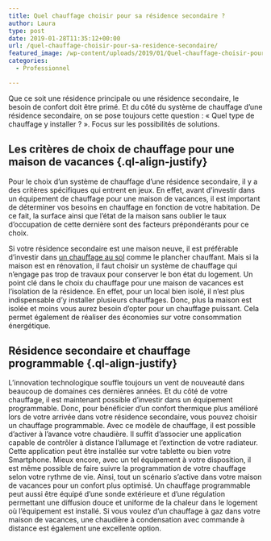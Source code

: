 ```yaml
---
title: Quel chauffage choisir pour sa résidence secondaire ?
author: Laura
type: post
date: 2019-01-28T11:35:12+00:00
url: /quel-chauffage-choisir-pour-sa-residence-secondaire/
featured_image: /wp-content/uploads/2019/01/Quel-chauffage-choisir-pour-sa-résidence-secondaire.jpg
categories:
  - Professionnel

---
```

<p class="ql-align-justify">
  Que ce soit une résidence principale ou une résidence secondaire, le besoin de confort doit être primé. Et du côté du système de chauffage d’une résidence secondaire, on se pose toujours cette question : « Quel type de chauffage y installer ? ». Focus sur les possibilités de solutions.
</p>

<p class="ql-align-justify">
</p>

## Les critères de choix de chauffage pour une maison de vacances {.ql-align-justify}

<p class="ql-align-justify">
</p>

<p class="ql-align-justify">
  Pour le choix d’un système de chauffage d’une résidence secondaire, il y a des critères spécifiques qui entrent en jeux. En effet, avant d’investir dans un équipement de chauffage pour une maison de vacances, il est important de déterminer vos besoins en chauffage en fonction de votre habitation. De ce fait, la surface ainsi que l’état de la maison sans oublier le taux d’occupation de cette dernière sont des facteurs prépondérants pour ce choix.
</p>

<p class="ql-align-justify">
</p>

<p class="ql-align-justify">
  Si votre résidence secondaire est une maison neuve, il est préférable d’investir dans <a href="https://www.homly-you.com/mag/je-me-prepare/chauffage-et-climatisation/mieux-chez-vous-grace-au-chauffage-au-sol" target="_blank">un chauffage au sol</a> comme le plancher chauffant. Mais si la maison est en rénovation, il faut choisir un système de chauffage qui n’engage pas trop de travaux pour conserver le bon état du logement. Un point clé dans le choix du chauffage pour une maison de vacances est l’isolation de la résidence. En effet, pour un local bien isolé, il n’est plus indispensable d’y installer plusieurs chauffages. Donc, plus la maison est isolée et moins vous aurez besoin d’opter pour un chauffage puissant. Cela permet également de réaliser des économies sur votre consommation énergétique.
</p>

<p class="ql-align-justify">
</p>

## Résidence secondaire et chauffage programmable {.ql-align-justify}

<p class="ql-align-justify">
</p>

<p class="ql-align-justify">
  L’innovation technologique souffle toujours un vent de nouveauté dans beaucoup de domaines ces dernières années. Et du côté de votre chauffage, il est maintenant possible d’investir dans un équipement programmable. Donc, pour bénéficier d’un confort thermique plus amélioré lors de votre arrivée dans votre résidence secondaire, vous pouvez choisir un chauffage programmable. Avec ce modèle de chauffage, il est possible d’activer à l’avance votre chaudière. Il suffit d’associer une application capable de contrôler à distance l’allumage et l’extinction de votre radiateur. Cette application peut être installée sur votre tablette ou bien votre Smartphone. Mieux encore, avec un tel équipement à votre disposition, il est même possible de faire suivre la programmation de votre chauffage selon votre rythme de vie. Ainsi, tout un scénario s’active dans votre maison de vacances pour un confort plus optimisé. Un chauffage programmable peut aussi être équipé d’une sonde extérieure et d’une régulation permettant une diffusion douce et uniforme de la chaleur dans le logement où l’équipement est installé. Si vous voulez d’un chauffage à gaz dans votre maison de vacances, une chaudière à condensation avec commande à distance est également une excellente option.
</p>